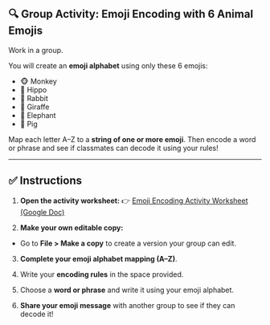 ## 🔍 **Group Activity: Emoji Encoding with 6 Animal Emojis**

Work in a group.

You will create an **emoji alphabet** using only these 6 emojis:

* 🐵 Monkey
* 🦛 Hippo
* 🐰 Rabbit
* 🦒 Giraffe
* 🐘 Elephant
* 🐷 Pig

Map each letter A–Z to a **string of one or more emoji**. Then encode a word or phrase and see if classmates can decode it using your rules!

---

## ✅ **Instructions**

1. **Open the activity worksheet:**
   👉 [Emoji Encoding Activity Worksheet (Google Doc)](https://docs.google.com/document/d/13uCoIIaBhxSzVqMk9xMBDJzQ0KBT-cBav3Bb3srftkk/edit?usp=sharing)

2. **Make your own editable copy:**

* Go to **File > Make a copy** to create a version your group can edit.

3. **Complete your emoji alphabet mapping (A–Z)**.

4. Write your **encoding rules** in the space provided.

5. Choose a **word or phrase** and write it using your emoji alphabet.

6. **Share your emoji message** with another group to see if they can decode it!

